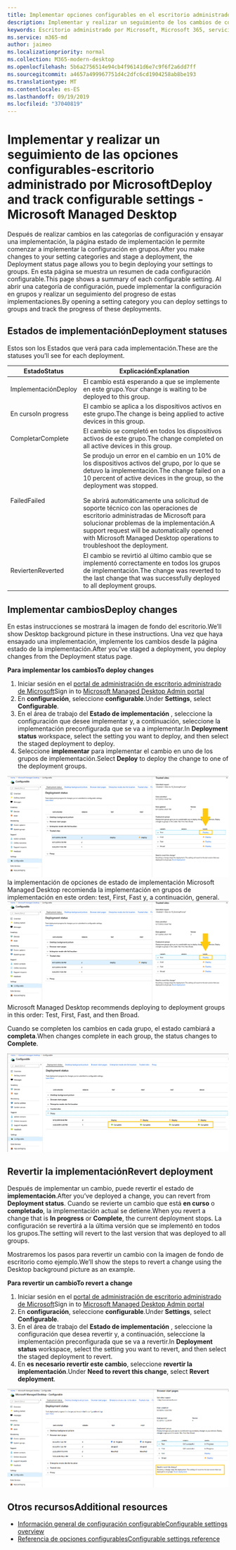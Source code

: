 ```yaml
---
title: Implementar opciones configurables en el escritorio administrado de Microsoft
description: Implementar y realizar un seguimiento de los cambios de configuración configurables en el escritorio administrado de Microsoft.
keywords: Escritorio administrado por Microsoft, Microsoft 365, servicio, documentación, implementar, implementación por fases, configuración configurable
ms.service: m365-md
author: jaimeo
ms.localizationpriority: normal
ms.collection: M365-modern-desktop
ms.openlocfilehash: 5b6a2756514e94cb4f96141d6e7c9f6f2a6dd7ff
ms.sourcegitcommit: a4657a499967751d4c2dfc6cd1904258ab8be193
ms.translationtype: MT
ms.contentlocale: es-ES
ms.lasthandoff: 09/19/2019
ms.locfileid: "37040819"
---
```

# <a name="deploy-and-track-configurable-settings---microsoft-managed-desktop"></a><span data-ttu-id="c78a2-104">Implementar y realizar un seguimiento de las opciones configurables-escritorio administrado por Microsoft</span><span class="sxs-lookup"><span data-stu-id="c78a2-104">Deploy and track configurable settings - Microsoft Managed Desktop</span></span>

<span data-ttu-id="c78a2-105">Después de realizar cambios en las categorías de configuración y ensayar una implementación, la página estado de implementación le permite comenzar a implementar la configuración en grupos.</span><span class="sxs-lookup"><span data-stu-id="c78a2-105">After you make changes to your setting categories and stage a deployment, the Deployment status page allows you to begin deploying your settings to groups.</span></span> <span data-ttu-id="c78a2-106">En esta página se muestra un resumen de cada configuración configurable.</span><span class="sxs-lookup"><span data-stu-id="c78a2-106">This page shows a summary of each configurable setting.</span></span> <span data-ttu-id="c78a2-107">Al abrir una categoría de configuración, puede implementar la configuración en grupos y realizar un seguimiento del progreso de estas implementaciones.</span><span class="sxs-lookup"><span data-stu-id="c78a2-107">By opening a setting category you can deploy settings to groups and track the progress of these deployments.</span></span>

## <a name="deployment-statuses"></a><span data-ttu-id="c78a2-108">Estados de implementación</span><span class="sxs-lookup"><span data-stu-id="c78a2-108">Deployment statuses</span></span> 

<span data-ttu-id="c78a2-109">Estos son los Estados que verá para cada implementación.</span><span class="sxs-lookup"><span data-stu-id="c78a2-109">These are the statuses you’ll see for each deployment.</span></span>

<span data-ttu-id="c78a2-110">Estado</span><span class="sxs-lookup"><span data-stu-id="c78a2-110">Status</span></span>  | <span data-ttu-id="c78a2-111">Explicación</span><span class="sxs-lookup"><span data-stu-id="c78a2-111">Explanation</span></span> 
--- | --- 
<span data-ttu-id="c78a2-112">Implementación</span><span class="sxs-lookup"><span data-stu-id="c78a2-112">Deploy</span></span> | <span data-ttu-id="c78a2-113">El cambio está esperando a que se implemente en este grupo.</span><span class="sxs-lookup"><span data-stu-id="c78a2-113">Your change is waiting to be deployed to this group.</span></span>
<span data-ttu-id="c78a2-114">En curso</span><span class="sxs-lookup"><span data-stu-id="c78a2-114">In progress</span></span> | <span data-ttu-id="c78a2-115">El cambio se aplica a los dispositivos activos en este grupo.</span><span class="sxs-lookup"><span data-stu-id="c78a2-115">The change is being applied to active devices in this group.</span></span> 
<span data-ttu-id="c78a2-116">Completar</span><span class="sxs-lookup"><span data-stu-id="c78a2-116">Complete</span></span> | <span data-ttu-id="c78a2-117">El cambio se completó en todos los dispositivos activos de este grupo.</span><span class="sxs-lookup"><span data-stu-id="c78a2-117">The change completed on all active devices in this group.</span></span> 
<span data-ttu-id="c78a2-118">Failed</span><span class="sxs-lookup"><span data-stu-id="c78a2-118">Failed</span></span> | <span data-ttu-id="c78a2-119">Se produjo un error en el cambio en un 10% de los dispositivos activos del grupo, por lo que se detuvo la implementación.</span><span class="sxs-lookup"><span data-stu-id="c78a2-119">The change failed on a 10 percent of active devices in the group, so the deployment was stopped.</span></span><br><br> <span data-ttu-id="c78a2-120">Se abrirá automáticamente una solicitud de soporte técnico con las operaciones de escritorio administradas de Microsoft para solucionar problemas de la implementación.</span><span class="sxs-lookup"><span data-stu-id="c78a2-120">A support request will be automatically opened with Microsoft Managed Desktop operations to troubleshoot the deployment.</span></span> 
<span data-ttu-id="c78a2-121">Revierten</span><span class="sxs-lookup"><span data-stu-id="c78a2-121">Reverted</span></span> | <span data-ttu-id="c78a2-122">El cambio se revirtió al último cambio que se implementó correctamente en todos los grupos de implementación.</span><span class="sxs-lookup"><span data-stu-id="c78a2-122">The change was reverted to the last change that was successfully deployed to all deployment groups.</span></span>

## <a name="deploy-changes"></a><span data-ttu-id="c78a2-123">Implementar cambios</span><span class="sxs-lookup"><span data-stu-id="c78a2-123">Deploy changes</span></span>

<span data-ttu-id="c78a2-124">En estas instrucciones se mostrará la imagen de fondo del escritorio.</span><span class="sxs-lookup"><span data-stu-id="c78a2-124">We’ll show Desktop background picture in these instructions.</span></span> <span data-ttu-id="c78a2-125">Una vez que haya ensayado una implementación, implemente los cambios desde la página estado de la implementación.</span><span class="sxs-lookup"><span data-stu-id="c78a2-125">After you’ve staged a deployment, you deploy changes from the Deployment status page.</span></span> 

<span data-ttu-id="c78a2-126">**Para implementar los cambios**</span><span class="sxs-lookup"><span data-stu-id="c78a2-126">**To deploy changes**</span></span>

1. <span data-ttu-id="c78a2-127">Iniciar sesión en el [portal de administración de escritorio administrado de Microsoft](http://aka.ms/mwaasportal)</span><span class="sxs-lookup"><span data-stu-id="c78a2-127">Sign in to [Microsoft Managed Desktop Admin portal](http://aka.ms/mwaasportal)</span></span>
2. <span data-ttu-id="c78a2-128">En **configuración**, seleccione **configurable**.</span><span class="sxs-lookup"><span data-stu-id="c78a2-128">Under **Settings**, select **Configurable**.</span></span>
3. <span data-ttu-id="c78a2-129">En el área de trabajo del **Estado de implementación** , seleccione la configuración que desee implementar y, a continuación, seleccione la implementación preconfigurada que se va a implementar.</span><span class="sxs-lookup"><span data-stu-id="c78a2-129">In **Deployment status** workspace, select the setting you want to deploy, and then select the staged deployment to deploy.</span></span>
4. <span data-ttu-id="c78a2-130">Seleccione **implementar** para implementar el cambio en uno de los grupos de implementación.</span><span class="sxs-lookup"><span data-stu-id="c78a2-130">Select **Deploy** to deploy the change to one of the deployment groups.</span></span>

<span data-ttu-id="c78a2-131">![Información general sobre](images/1deployedit.png) la implementación de opciones de estado de implementación Microsoft Managed Desktop recomienda la implementación en grupos de implementación en este orden: test, First, Fast y, a continuación, general.</span><span class="sxs-lookup"><span data-stu-id="c78a2-131">![Configurable settings deployment status overview](images/1deployedit.png) Microsoft Managed Desktop recommends deploying to deployment groups in this order: Test, First, Fast, and then Broad.</span></span> 

<span data-ttu-id="c78a2-132">Cuando se completen los cambios en cada grupo, el estado cambiará a **completa**.</span><span class="sxs-lookup"><span data-stu-id="c78a2-132">When changes complete in each group, the status changes to **Complete**.</span></span>

![Implementación de la configuración configurable completada](images/2completeedit.png)

## <a name="revert-deployment"></a><span data-ttu-id="c78a2-134">Revertir la implementación</span><span class="sxs-lookup"><span data-stu-id="c78a2-134">Revert deployment</span></span>

<span data-ttu-id="c78a2-135">Después de implementar un cambio, puede revertir el estado de **implementación**.</span><span class="sxs-lookup"><span data-stu-id="c78a2-135">After you’ve deployed a change, you can revert from **Deployment status**.</span></span> <span data-ttu-id="c78a2-136">Cuando se revierte un cambio que está **en curso** o **completado**, la implementación actual se detiene.</span><span class="sxs-lookup"><span data-stu-id="c78a2-136">When you revert a change that is **In progress** or **Complete**, the current deployment stops.</span></span> <span data-ttu-id="c78a2-137">La configuración se revertirá a la última versión que se implementó en todos los grupos.</span><span class="sxs-lookup"><span data-stu-id="c78a2-137">The setting will revert to the last version that was deployed to all groups.</span></span> 

<span data-ttu-id="c78a2-138">Mostraremos los pasos para revertir un cambio con la imagen de fondo de escritorio como ejemplo.</span><span class="sxs-lookup"><span data-stu-id="c78a2-138">We’ll show the steps to revert a change using the Desktop background picture as an example.</span></span> 

<span data-ttu-id="c78a2-139">**Para revertir un cambio**</span><span class="sxs-lookup"><span data-stu-id="c78a2-139">**To revert a change**</span></span>
1. <span data-ttu-id="c78a2-140">Iniciar sesión en el [portal de administración de escritorio administrado de Microsoft](http://aka.ms/mwaasportal)</span><span class="sxs-lookup"><span data-stu-id="c78a2-140">Sign in to [Microsoft Managed Desktop Admin portal](http://aka.ms/mwaasportal)</span></span>
2. <span data-ttu-id="c78a2-141">En **configuración**, seleccione **configurable**.</span><span class="sxs-lookup"><span data-stu-id="c78a2-141">Under **Settings**, select **Configurable**.</span></span>
3. <span data-ttu-id="c78a2-142">En el área de trabajo del **Estado de implementación** , seleccione la configuración que desea revertir y, a continuación, seleccione la implementación preconfigurada que se va a revertir.</span><span class="sxs-lookup"><span data-stu-id="c78a2-142">In **Deployment status** workspace, select the setting you want to revert, and then select the staged deployment to revert.</span></span>
4. <span data-ttu-id="c78a2-143">En **es necesario revertir este cambio**, seleccione **revertir la implementación**.</span><span class="sxs-lookup"><span data-stu-id="c78a2-143">Under **Need to revert this change**, select **Revert deployment**.</span></span>

![Reversión de implementación de la configuración configurable](images/3revert.png) 

## <a name="additional-resources"></a><span data-ttu-id="c78a2-145">Otros recursos</span><span class="sxs-lookup"><span data-stu-id="c78a2-145">Additional resources</span></span>
- [<span data-ttu-id="c78a2-146">Información general de configuración configurable</span><span class="sxs-lookup"><span data-stu-id="c78a2-146">Configurable settings overview</span></span>](config-setting-overview.md)
- [<span data-ttu-id="c78a2-147">Referencia de opciones configurables</span><span class="sxs-lookup"><span data-stu-id="c78a2-147">Configurable settings reference</span></span>](config-setting-ref.md) 
